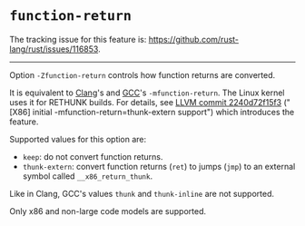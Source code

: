 # `function-return`

The tracking issue for this feature is: https://github.com/rust-lang/rust/issues/116853.

------------------------

Option `-Zfunction-return` controls how function returns are converted.

It is equivalent to [Clang]'s and [GCC]'s `-mfunction-return`. The Linux kernel
uses it for RETHUNK builds. For details, see [LLVM commit 2240d72f15f3] ("[X86]
initial -mfunction-return=thunk-extern support") which introduces the feature.

Supported values for this option are:

  - `keep`: do not convert function returns.
  - `thunk-extern`: convert function returns (`ret`) to jumps (`jmp`)
    to an external symbol called `__x86_return_thunk`.

Like in Clang, GCC's values `thunk` and `thunk-inline` are not supported.

Only x86 and non-large code models are supported.

[Clang]: https://clang.llvm.org/docs/ClangCommandLineReference.html#cmdoption-clang-mfunction-return
[GCC]: https://gcc.gnu.org/onlinedocs/gcc/x86-Options.html#index-mfunction-return
[LLVM commit 2240d72f15f3]: https://github.com/llvm/llvm-project/commit/2240d72f15f3b7b9d9fb65450f9bf635fd310f6f
